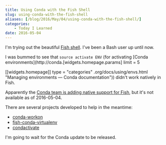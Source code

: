 ```yaml
---
title: Using Conda with the Fish Shell
slug: using-conda-with-the-fish-shell
aliases: [/blog/2016/May/04/using-conda-with-the-fish-shell/]
categories:
    - Today I Learned
date: 2016-05-04
---
```


I'm trying out the beautiful [Fish shell](https://fishshell.com/). I've been a Bash user up until now.

I was bummed to see that `source activate ENV` (for activating [Conda environments](http://conda.[widgets.homepage.params]
limit = 5

[[widgets.homepage]]
type = "categories"
.org/docs/using/envs.html "Managing environments &mdash; Conda   documentation")) didn't work natively in Fish.

Apparently the [Conda team is adding native support for Fish](https://groups.google.com/a/continuum.io/d/msg/conda/8aaYESlLZI8/Ov1UcFhWCAAJ), but it's not available as of 2016-05-04.

There are several projects developed to help in the meantime:

* [conda-workon](http://pypi.python.org/pypi/conda-workon/0.3.0)
* [fish-conda-virtualenv](https://github.com/fabioramponi/fish-conda-virtualenv)
* [condactivate](https://gist.github.com/jiffyclub/9679788)

I'm going to wait for the Conda update to be released.
